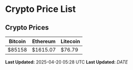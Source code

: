 # Crypto Price List

## Crypto Prices
| Bitcoin | Ethereum | Litecoin |
| ------- | -------- | -------- |
| $85158 | $1615.07 | $76.79 |
**Last Updated:** 2025-04-20 05:28 UTC
**Last Updated:** $DATE$
